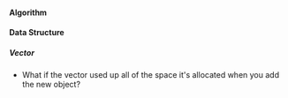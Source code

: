 #### Algorithm 


#### Data Structure 

##### Vector 
- What if the vector used up all of the space it's allocated when you add the new object? 